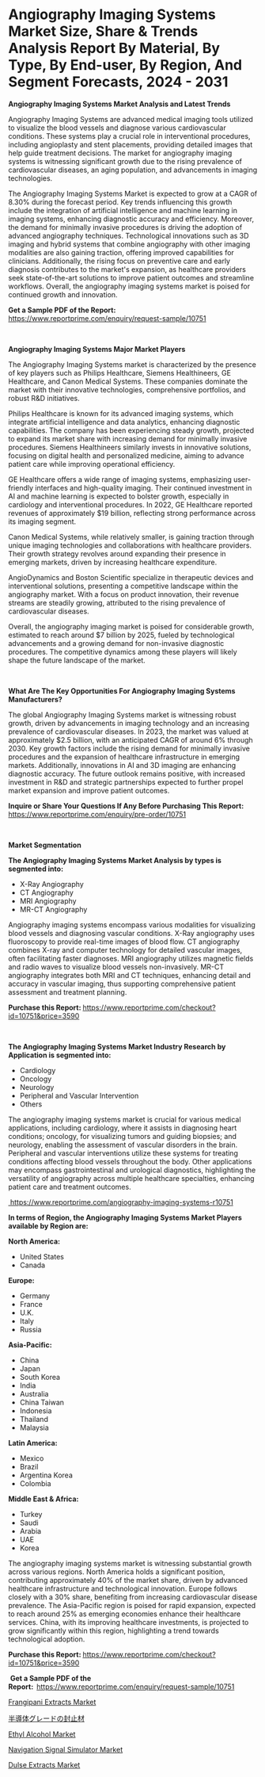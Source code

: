 <p><h1>Angiography Imaging Systems Market Size, Share & Trends Analysis Report By Material, By Type, By End-user, By Region, And Segment Forecasts, 2024 - 2031</h1></p><p><strong>Angiography Imaging Systems Market Analysis and Latest Trends</strong></p>
<p><p>Angiography Imaging Systems are advanced medical imaging tools utilized to visualize the blood vessels and diagnose various cardiovascular conditions. These systems play a crucial role in interventional procedures, including angioplasty and stent placements, providing detailed images that help guide treatment decisions. The market for angiography imaging systems is witnessing significant growth due to the rising prevalence of cardiovascular diseases, an aging population, and advancements in imaging technologies.</p><p>The Angiography Imaging Systems Market is expected to grow at a CAGR of 8.30% during the forecast period. Key trends influencing this growth include the integration of artificial intelligence and machine learning in imaging systems, enhancing diagnostic accuracy and efficiency. Moreover, the demand for minimally invasive procedures is driving the adoption of advanced angiography techniques. Technological innovations such as 3D imaging and hybrid systems that combine angiography with other imaging modalities are also gaining traction, offering improved capabilities for clinicians. Additionally, the rising focus on preventive care and early diagnosis contributes to the market's expansion, as healthcare providers seek state-of-the-art solutions to improve patient outcomes and streamline workflows. Overall, the angiography imaging systems market is poised for continued growth and innovation.</p></p>
<p><strong>Get a Sample PDF of the Report:&nbsp;</strong> <a href="https://www.reportprime.com/enquiry/request-sample/10751">https://www.reportprime.com/enquiry/request-sample/10751</a></p>
<p>&nbsp;</p>
<p><strong>Angiography Imaging Systems Major Market Players</strong></p>
<p><p>The Angiography Imaging Systems market is characterized by the presence of key players such as Philips Healthcare, Siemens Healthineers, GE Healthcare, and Canon Medical Systems. These companies dominate the market with their innovative technologies, comprehensive portfolios, and robust R&D initiatives.</p><p>Philips Healthcare is known for its advanced imaging systems, which integrate artificial intelligence and data analytics, enhancing diagnostic capabilities. The company has been experiencing steady growth, projected to expand its market share with increasing demand for minimally invasive procedures. Siemens Healthineers similarly invests in innovative solutions, focusing on digital health and personalized medicine, aiming to advance patient care while improving operational efficiency.</p><p>GE Healthcare offers a wide range of imaging systems, emphasizing user-friendly interfaces and high-quality imaging. Their continued investment in AI and machine learning is expected to bolster growth, especially in cardiology and interventional procedures. In 2022, GE Healthcare reported revenues of approximately $19 billion, reflecting strong performance across its imaging segment.</p><p>Canon Medical Systems, while relatively smaller, is gaining traction through unique imaging technologies and collaborations with healthcare providers. Their growth strategy revolves around expanding their presence in emerging markets, driven by increasing healthcare expenditure.</p><p>AngioDynamics and Boston Scientific specialize in therapeutic devices and interventional solutions, presenting a competitive landscape within the angiography market. With a focus on product innovation, their revenue streams are steadily growing, attributed to the rising prevalence of cardiovascular diseases.</p><p>Overall, the angiography imaging market is poised for considerable growth, estimated to reach around $7 billion by 2025, fueled by technological advancements and a growing demand for non-invasive diagnostic procedures. The competitive dynamics among these players will likely shape the future landscape of the market.</p></p>
<p>&nbsp;</p>
<p><strong>What Are The Key Opportunities For Angiography Imaging Systems Manufacturers?</strong></p>
<p><p>The global Angiography Imaging Systems market is witnessing robust growth, driven by advancements in imaging technology and an increasing prevalence of cardiovascular diseases. In 2023, the market was valued at approximately $2.5 billion, with an anticipated CAGR of around 6% through 2030. Key growth factors include the rising demand for minimally invasive procedures and the expansion of healthcare infrastructure in emerging markets. Additionally, innovations in AI and 3D imaging are enhancing diagnostic accuracy. The future outlook remains positive, with increased investment in R&D and strategic partnerships expected to further propel market expansion and improve patient outcomes.</p></p>
<p><strong>Inquire or Share Your Questions If Any Before Purchasing This Report:</strong> <a href="https://www.reportprime.com/enquiry/pre-order/10751">https://www.reportprime.com/enquiry/pre-order/10751</a></p>
<p>&nbsp;</p>
<p><strong>Market Segmentation</strong></p>
<p><strong>The Angiography Imaging Systems Market Analysis by types is segmented into:</strong></p>
<p><ul><li>X-Ray Angiography</li><li>CT Angiography</li><li>MRI Angiography</li><li>MR-CT Angiography</li></ul></p>
<p><p>Angiography imaging systems encompass various modalities for visualizing blood vessels and diagnosing vascular conditions. X-Ray angiography uses fluoroscopy to provide real-time images of blood flow. CT angiography combines X-ray and computer technology for detailed vascular images, often facilitating faster diagnoses. MRI angiography utilizes magnetic fields and radio waves to visualize blood vessels non-invasively. MR-CT angiography integrates both MRI and CT techniques, enhancing detail and accuracy in vascular imaging, thus supporting comprehensive patient assessment and treatment planning.</p></p>
<p><strong>Purchase this Report:&nbsp;</strong><a href="https://www.reportprime.com/checkout?id=10751&price=3590">https://www.reportprime.com/checkout?id=10751&price=3590</a></p>
<p>&nbsp;</p>
<p><strong>The Angiography Imaging Systems Market Industry Research by Application is segmented into:</strong></p>
<p><ul><li>Cardiology</li><li>Oncology</li><li>Neurology</li><li>Peripheral and Vascular Intervention</li><li>Others</li></ul></p>
<p><p>The angiography imaging systems market is crucial for various medical applications, including cardiology, where it assists in diagnosing heart conditions; oncology, for visualizing tumors and guiding biopsies; and neurology, enabling the assessment of vascular disorders in the brain. Peripheral and vascular interventions utilize these systems for treating conditions affecting blood vessels throughout the body. Other applications may encompass gastrointestinal and urological diagnostics, highlighting the versatility of angiography across multiple healthcare specialties, enhancing patient care and treatment outcomes.</p></p>
<p><a href="https://www.reportprime.com/angiography-imaging-systems-r10751">&nbsp;https://www.reportprime.com/angiography-imaging-systems-r10751</a></p>
<p><strong>In terms of Region, the Angiography Imaging Systems Market Players available by Region are:</strong></p>
<p>
    <p> <strong> North America: </strong>
        <ul>
            <li>United States</li>
            <li>Canada</li>
        </ul>
        </p> 
    <p> <strong> Europe: </strong>
        <ul>
            <li>Germany</li>
            <li>France</li>
            <li>U.K.</li>
            <li>Italy</li>
            <li>Russia</li>
        </ul>
        </p> 
    <p> <strong> Asia-Pacific: </strong>
        <ul>
            <li>China</li>
            <li>Japan</li>
            <li>South Korea</li>
            <li>India</li>
            <li>Australia</li>
            <li>China Taiwan</li>
            <li>Indonesia</li>
            <li>Thailand</li>
            <li>Malaysia</li>
        </ul>
        </p> 
    <p> <strong> Latin America: </strong>
        <ul>
            <li>Mexico</li>
            <li>Brazil</li>
            <li>Argentina Korea</li>
            <li>Colombia</li>
        </ul>
        </p> 
    <p> <strong> Middle East & Africa: </strong>
        <ul>
            <li>Turkey</li>
            <li>Saudi</li>
            <li>Arabia</li>
            <li>UAE</li>
            <li>Korea</li>
        </ul>
    </p>
    </p>
<p><p>The angiography imaging systems market is witnessing substantial growth across various regions. North America holds a significant position, contributing approximately 40% of the market share, driven by advanced healthcare infrastructure and technological innovation. Europe follows closely with a 30% share, benefiting from increasing cardiovascular disease prevalence. The Asia-Pacific region is poised for rapid expansion, expected to reach around 25% as emerging economies enhance their healthcare services. China, with its improving healthcare investments, is projected to grow significantly within this region, highlighting a trend towards technological adoption.</p></p>
<p><strong>Purchase this Report: </strong><a href="https://www.reportprime.com/checkout?id=10751&price=3590">https://www.reportprime.com/checkout?id=10751&price=3590</a></p>
<p>&nbsp;<strong>Get a Sample PDF of the Report:&nbsp;&nbsp;</strong><a href="https://www.reportprime.com/enquiry/request-sample/10751">https://www.reportprime.com/enquiry/request-sample/10751</a></p>
<p><strong></strong></p>
<p><p><a href="https://issuu.com/reportprime-2/docs/frangipani-extracts-market-size-203_f678799202181d">Frangipani Extracts Market</a></p><p><a href="https://medium.com/@evekerluke2023/semiconductor-grade-encapsulants-market-%E3%81%AF-%E3%82%B3%E3%82%B9%E3%83%88%E7%AE%A1%E7%90%86%E3%81%A8%E5%8A%B9%E7%8E%87%E5%90%91%E4%B8%8A%E3%82%92%E5%84%AA%E5%85%88%E3%81%97%E3%81%BE%E3%81%99-%E3%81%95%E3%82%89%E3%81%AB-%E5%A0%B1%E5%91%8A%E6%9B%B8%E3%81%AF%E5%B8%82%E5%A0%B4%E3%81%AE%E9%9C%80%E8%A6%81%E9%9D%A2%E3%81%A8%E4%BE%9B%E7%B5%A6%E9%9D%A2%E3%81%AE%E4%B8%A1%E6%96%B9%E3%82%92%E3%82%AB%E3%83%90%E3%83%BC%E3%81%97%E3%81%A6%E3%81%84%E3%81%BE%E3%81%99-e584c0c6ac3a">半導体グレードの封止材</a></p><p><a href="https://www.linkedin.com/pulse/global-ethyl-alcohol-market-trends-innovations-forward-looking-ftf9c?trackingId=fauayRBlRPmyRXWb16nMIg%3D%3D">Ethyl Alcohol Market</a></p><p><a href="https://medium.com/@eliyamanson4561/the-navigation-signal-simulator-market-has-witnessed-significant-growth-in-recent-years-and-this-2070fb56b35c">Navigation Signal Simulator Market</a></p><p><a href="https://issuu.com/reportprime-2/docs/dulse-extracts-market-size-2030.ppt_e0cbad273131e7">Dulse Extracts Market</a></p></p>